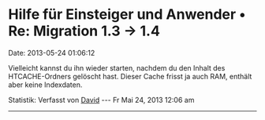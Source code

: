 Hilfe für Einsteiger und Anwender • Re: Migration 1.3 -\> 1.4
=============================================================

Date: 2013-05-24 01:06:12

Vielleicht kannst du ihn wieder starten, nachdem du den Inhalt des
HTCACHE-Ordners gelöscht hast. Dieser Cache frisst ja auch RAM, enthält
aber keine Indexdaten.

Statistik: Verfasst von
[David](http://forum.yacy-websuche.de/memberlist.php?mode=viewprofile&u=8887)
--- Fr Mai 24, 2013 12:06 am

------------------------------------------------------------------------
